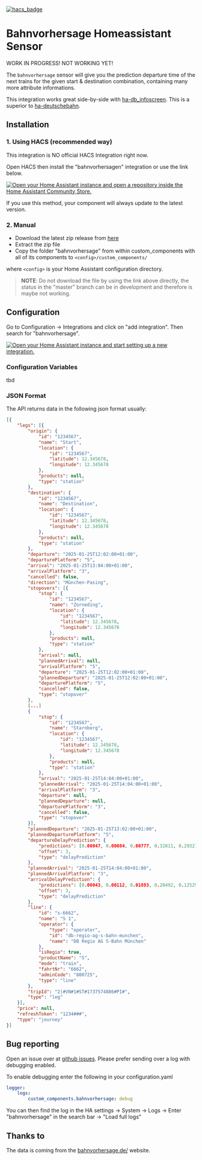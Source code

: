 [![hacs_badge](https://img.shields.io/badge/HACS-CUSTOM-41BDF5.svg?style=for-the-badge)](https://github.com/hacs/integration)

# Bahnvorhersage Homeassistant Sensor
WORK IN PROGRESS! NOT WORKING YET!

The `bahnvorhersage` sensor will give you the prediction departure time of the next trains for the given start & destination combination, containing many more attribute informations.

This integration works great side-by-side with [ha-db_infoscreen](https://github.com/FaserF/ha-db_infoscreen).
This is a superior to [ha-deutschebahn](https://github.com/FaserF/ha-deutschebahn).

## Installation
### 1. Using HACS (recommended way)

This integration is NO official HACS Integration right now.

Open HACS then install the "bahnvorhersagen" integration or use the link below.

[![Open your Home Assistant instance and open a repository inside the Home Assistant Community Store.](https://my.home-assistant.io/badges/hacs_repository.svg)](https://my.home-assistant.io/redirect/hacs_repository/?owner=FaserF&repository=ha-bahnvorhersage&category=integration)

If you use this method, your component will always update to the latest version.

### 2. Manual

- Download the latest zip release from [here](https://github.com/FaserF/ha-bahnvorhersage/releases/latest)
- Extract the zip file
- Copy the folder "bahnvorhersage" from within custom_components with all of its components to `<config>/custom_components/`

where `<config>` is your Home Assistant configuration directory.

>__NOTE__: Do not download the file by using the link above directly, the status in the "master" branch can be in development and therefore is maybe not working.

## Configuration

Go to Configuration -> Integrations and click on "add integration". Then search for "bahnvorhersage".

[![Open your Home Assistant instance and start setting up a new integration.](https://my.home-assistant.io/badges/config_flow_start.svg)](https://my.home-assistant.io/redirect/config_flow_start/?domain=bahnvorhersage)

### Configuration Variables
tbd

### JSON Format
The API returns data in the following json format usually:

```json
[{
    "legs": [{
        "origin": {
            "id": "1234567",
            "name": "Start",
            "location": {
                "id": "1234567",
                "latitude": 12.345678,
                "longitude": 12.345678
            },
            "products": null,
            "type": "station"
        },
        "destination": {
            "id": "1234567",
            "name": "Destination",
            "location": {
                "id": "1234567",
                "latitude": 12.345678,
                "longitude": 12.345678
            },
            "products": null,
            "type": "station"
        },
        "departure": "2025-01-25T12:02:00+01:00",
        "departurePlatform": "5",
        "arrival": "2025-01-25T13:04:00+01:00",
        "arrivalPlatform": "3",
        "cancelled": false,
        "direction": "München-Pasing",
        "stopovers": [{
            "stop": {
                "id": "1234567",
                "name": "Zorneding",
                "location": {
                    "id": "1234567",
                    "latitude": 12.345678,
                    "longitude": 12.345678
                },
                "products": null,
                "type": "station"
            },
            "arrival": null,
            "plannedArrival": null,
            "arrivalPlatform": "5",
            "departure": "2025-01-25T12:02:00+01:00",
            "plannedDeparture": "2025-01-25T12:02:00+01:00",
            "departurePlatform": "5",
            "cancelled": false,
            "type": "stopover"
        }, 
        [...]
        {
            "stop": {
                "id": "1234567",
                "name": "Starnberg",
                "location": {
                    "id": "1234567",
                    "latitude": 12.345678,
                    "longitude": 12.345678
                },
                "products": null,
                "type": "station"
            },
            "arrival": "2025-01-25T14:04:00+01:00",
            "plannedArrival": "2025-01-25T14:04:00+01:00",
            "arrivalPlatform": "3",
            "departure": null,
            "plannedDeparture": null,
            "departurePlatform": "3",
            "cancelled": false,
            "type": "stopover"
        }],
        "plannedDeparture": "2025-01-25T13:02:00+01:00",
        "plannedDeparturePlatform": "5",
        "departureDelayPrediction": {
            "predictions": [0.00047, 0.00084, 0.00777, 0.32811, 0.29321, 0.12286, 0.05807, 0.04459, 0.03696, 0.02058, 0.01624, 0.01396, 0.01007, 0.00752, 0.00457, 0.00473, 0.00366, 0.00221, 0.00247, 0.00234, 0.00293, 0.00199, 0.00233, 0.00223, 0.00122, 0.00194, 0.00125, 0.00071, 0.00074, 0.00069, 0.00047, 0.0005, 0.00127, 0.0005],
            "offset": 3,
            "type": "delayPrediction"
        },
        "plannedArrival": "2025-01-25T14:04:00+01:00",
        "plannedArrivalPlatform": "3",
        "arrivalDelayPrediction": {
            "predictions": [0.00043, 0.00112, 0.01883, 0.20492, 0.12529, 0.10636, 0.08477, 0.06242, 0.05973, 0.02657, 0.02752, 0.02364, 0.01864, 0.01251, 0.00584, 0.01028, 0.01035, 0.00974, 0.00533, 0.00509, 0.00918, 0.0388, 0.02247, 0.0193, 0.04173, 0.02942, 0.00706, 0.00305, 0.00247, 0.00305, 0.00129, 0.00099, 0.00127, 0.00053],
            "offset": 3,
            "type": "delayPrediction"
        },
        "line": {
            "id": "s-6662",
            "name": "S 1",
            "operator": {
                "type": "operator",
                "id": "db-regio-ag-s-bahn-munchen",
                "name": "DB Regio AG S-Bahn München"
            },
            "isRegio": true,
            "productName": "S",
            "mode": "train",
            "fahrtNr": "6662",
            "adminCode": "800725",
            "type": "line"
        },
        "tripId": "2|#VN#1#ST#1737574886#PI#",
        "type": "leg"
    }],
    "price": null,
    "refreshToken": "1234###",
    "type": "journey"
}]
```

## Bug reporting
Open an issue over at [github issues](https://github.com/FaserF/ha-bahnvorhersage/issues). Please prefer sending over a log with debugging enabled.

To enable debugging enter the following in your configuration.yaml

```yaml
logger:
    logs:
        custom_components.bahnvorhersage: debug
```

You can then find the log in the HA settings -> System -> Logs -> Enter "bahnvorhersage" in the search bar -> "Load full logs"

## Thanks to
The data is coming from the [bahnvorhersage.de/](https://bahnvorhersage.de/) website.